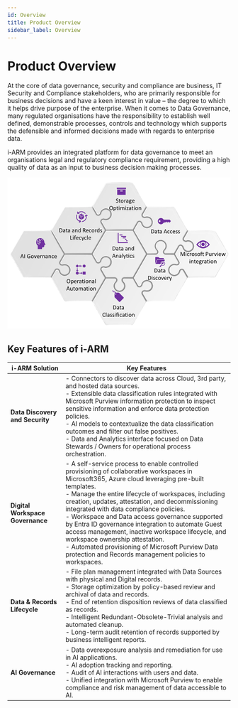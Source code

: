 ```yaml
---
id: Overview
title: Product Overview
sidebar_label: Overview
---
```


<h1>Product Overview</h1>

At the core of data governance, security and compliance are business, IT Security and Compliance stakeholders, who are primarily responsible for business decisions and have a keen interest in value – the degree to which it helps drive purpose of the enterprise. When it comes to Data Governance, many regulated organisations have the responsibility to establish well defined, demonstrable processes, controls and technology which supports the defensible and informed decisions made with regards to enterprise data. 

i-ARM provides an integrated platform for data governance to meet an organisations legal and regulatory compliance requirement, providing a high quality of data as an input to business decision making processes.

![Image](OverviewImages/overview.png)

## Key Features of i-ARM  

| **i-ARM Solution**               | **Key Features** |
|----------------------------------|------------------|
| **Data Discovery and Security**  | - Connectors to discover data across Cloud, 3rd party, and hosted data sources.<br /> - Extensible data classification rules integrated with Microsoft Purview information protection to inspect sensitive information and enforce data protection policies.<br /> - AI models to contextualize the data classification outcomes and filter out false positives.<br /> - Data and Analytics interface focused on Data Stewards / Owners for operational process orchestration. |
| **Digital Workspace Governance** | - A self-service process to enable controlled provisioning of collaborative workspaces in Microsoft365, Azure cloud leveraging pre-built templates.<br /> - Manage the entire lifecycle of workspaces, including creation, updates, attestation, and decommissioning integrated with data compliance policies.<br /> - Workspace and Data access governance supported by Entra ID governance integration to automate Guest access management, inactive workspace lifecycle, and workspace ownership attestation.<br /> - Automated provisioning of Microsoft Purview Data protection and Records management policies to workspaces. |
| **Data & Records Lifecycle**     | - File plan management integrated with Data Sources with physical and Digital records.<br /> - Storage optimization by policy-based review and archival of data and records.<br /> - End of retention disposition reviews of data classified as records.<br /> - Intelligent Redundant-Obsolete-Trivial analysis and automated cleanup.<br /> - Long-term audit retention of records supported by business intelligent reports. |
| **AI Governance**                | - Data overexposure analysis and remediation for use in AI applications.<br /> - AI adoption tracking and reporting.<br /> - Audit of AI interactions with users and data.<br /> - Unified integration with Microsoft Purview to enable compliance and risk management of data accessible to AI. |
